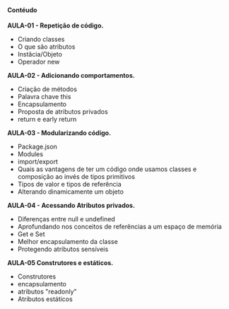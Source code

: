 #### Contéudo 

**AULA-01 - Repetição de código.**

- Criando classes
- O que são atributos
- Instâcia/Objeto
- Operador new

**AULA-02 - Adicionando comportamentos.**

- Criação de métodos
- Palavra chave this
- Encapsulamento
- Proposta de atributos privados
- return e early return

**AULA-03 - Modularizando código.**

- Package.json
- Modules
- import/export
- Quais as vantagens de ter um código onde usamos classes e composição ao invés de tipos primitivos
- Tipos de valor e tipos de referência
- Alterando dinamicamente um objeto

**AULA-04 - Acessando Atributos privados.**

- Diferenças entre null e undefined
- Aprofundando nos conceitos de referências a um espaço de memória
- Get e Set
- Melhor encapsulamento da classe
- Protegendo atributos sensíveis

**AULA-05 Construtores e estáticos.**

- Construtores
- encapsulamento
- atributos "readonly"
- Atributos estáticos